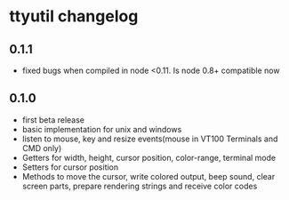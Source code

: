 # ttyutil changelog

## 0.1.1

 - fixed bugs when compiled in node <0.11. Is node 0.8+ compatible now

## 0.1.0

 - first beta release
 - basic implementation for unix and windows
 - listen to mouse, key and resize events(mouse in VT100 Terminals and CMD only)
 - Getters for width, height, cursor position, color-range, terminal mode
 - Setters for cursor position
 - Methods to move the cursor, write colored output, beep sound, clear screen
 parts, prepare rendering strings and receive color codes
